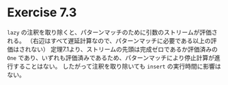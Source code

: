 # Exercise 7.3

`lazy` の注釈を取り除くと、パターンマッチのために引数のストリームが評価される。
（右辺はすべて遅延計算なので、パターンマッチに必要である以上の評価はされない）
定理7.1より、ストリームの先頭は完成ゼロであるか評価済みの `One` であり、いずれも評価済みであるため、パターンマッチにより停止計算が進行することはない。
したがって注釈を取り除いても `insert` の実行時間に影響はない。
